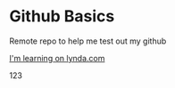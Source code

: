 Github Basics
=============

Remote repo to help me test out my github

[I'm learning on lynda.com](Http://www.lynda.com)

123